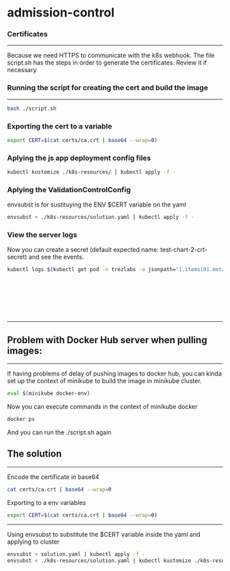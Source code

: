 # admission-control

### Certificates 
---
Because we need HTTPS to communicate with the k8s webhook.
The file script.sh has the steps in order to generate the certificates.
Review it if necessary

### Running the script for creating the cert and build the image
---
```bash
bash ./script.sh
```

### Exporting the cert to a variable
```bash
export CERT=$(cat certs/ca.crt | base64 --wrap=0)
```
### Aplying the js app deployment config files
```bash
kubectl kustomize ./k8s-resources/ | kubectl apply -f -
```
### Aplying the ValidationControlConfig
envsubst is for sustituying the ENV $CERT variable on the yaml
```bash
envsubst < ./k8s-resources/solution.yaml | kubectl apply -f -
```
### View the server logs
Now you can create a secret (default expected name: test-chart-2-crt-secret) and see the events.
```bash
kubectl logs $(kubectl get pod -n trezlabs -o jsonpath="{.items[0].metadata.name}") -n trezlabs --follow
```




<br>
<br>
<br>
<br>
<br>

---
## Problem with Docker Hub server when pulling images:
---
If having problems of delay of pushing images to docker hub, you can kinda set up the context of minikube to build the image in minikube cluster.

```bash
eval $(minikube docker-env)
```
Now you can execute commands in the context of minikube docker
```bash
docker ps
```
And you can run the ./script.sh again

## The solution
---
Encode the certificate in base64
```bash
cat certs/ca.crt | base64 --wrap=0
```

Exporting to a env variables
```bash
export CERT=$(cat certs/ca.crt | base64 --wrap=0)
```

---
Using envsubst to substitute the $CERT variable inside the yaml and applying to cluster
```bash
envsubst < solution.yaml | kubectl apply -f -
envsubst < ./k8s-resources/solution.yaml | kubectl kustomize ./k8s-resources/ | kubectl apply -f -

```